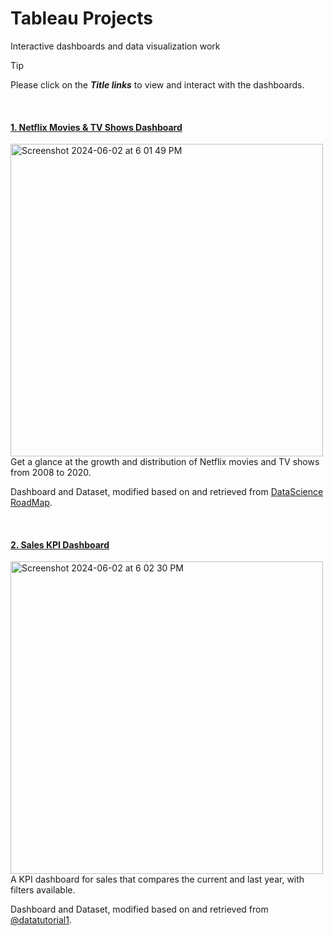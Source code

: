 # Tableau Projects
Interactive dashboards and data visualization work
> [!TIP]  
> Please click on the ***Title links*** to view and interact with the dashboards. 

<br>

#### <a href="https://public.tableau.com/app/profile/joy.cheng/viz/NetflixdashboardwithTableau/Netflix"> 1. Netflix Movies & TV Shows Dashboard </a>
<img width="500" alt="Screenshot 2024-06-02 at 6 01 49 PM" src="https://github.com/joyccheng/tableau-projects/assets/51273733/8a684d76-c0a3-430c-88e5-4063a987f633"> <br>
Get a glance at the growth and distribution of Netflix movies and TV shows from 2008 to 2020. 

Dashboard and Dataset, modified based on and retrieved from [DataScience RoadMap](https://github.com/DataScienceRoadMapDSRM/Tableau-Dashboards-info/tree/main).

<br>

#### <a href="https://public.tableau.com/app/profile/joy.cheng/viz/SalesKPIDashboard_17086827950560/SalesDashboard"> 2. Sales KPI Dashboard </a>
<img width="500" alt="Screenshot 2024-06-02 at 6 02 30 PM" src="https://github.com/joyccheng/tableau-projects/assets/51273733/855db6b9-80ee-4ac8-b952-a262c91f1632"> <br>
A KPI dashboard for sales that compares the current and last year, with filters available. 

Dashboard and Dataset, modified based on and retrieved from [@datatutorial1](https://youtu.be/NoppQVdd8U8?si=493UoLmopyq9mK1b).

<br>

